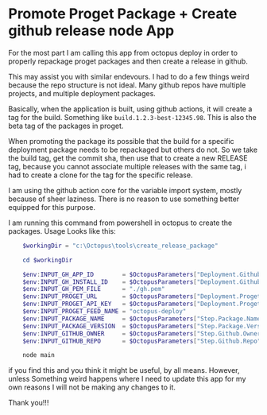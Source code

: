 # Promote Proget Package + Create github release node App

For the most part I am calling this app from octopus deploy in order to properly repackage
proget packages and then create a release in github.

This may assist you with similar endevours.  I had to do a few things weird because the repo structure is not ideal.
Many github repos have multiple projects, and multiple deployment packages.

Basically, when the application is built, using github actions, it will create a tag for the build.  Something like `build.1.2.3-best-12345.98`.
This is also the beta tag of the packages in proget.

When promoting the package its possible that the build for a specific deployment package needs to be repackaged but others do not.  So we take the build tag, get the commit sha,
then use that to create a new RELEASE tag, because you cannot associate multiple releases with the same tag, i had to create a clone for the tag for the specific release.

I am using the github action core for the variable import system, mostly because of sheer laziness.  There is no reason to use something better equipped for this purpose.

I am running this command from powershell in octopus to create the packages.  Usage Looks like this:

```powershell
    $workingDir = "c:\Octopus\tools\create_release_package"

    cd $workingDir

    $env:INPUT_GH_APP_ID        = $OctopusParameters["Deployment.Github.ReleaseCreator.AppId"]
    $env:INPUT_GH_INSTALL_ID    = $OctopusParameters["Deployment.Github.ReleaseCreator.InstallId"]
    $env:INPUT_GH_PEM_FILE      = "./gh.pem"
    $env:INPUT_PROGET_URL       = $OctopusParameters["Deployment.Proget.Uri"]
    $env:INPUT_PROGET_API_KEY   = $OctopusParameters["Deployment.Proget.ApiKey"]
    $env:INPUT_PROGET_FEED_NAME = "octopus-deploy"
    $env:INPUT_PACKAGE_NAME     = $OctopusParameters["Step.Package.Name"]
    $env:INPUT_PACKAGE_VERSION  = $OctopusParameters["Step.Package.Version"]
    $env:INPUT_GITHUB_OWNER     = $OctopusParameters["Step.Github.Owner"]
    $env:INPUT_GITHUB_REPO		= $OctopusParameters["Step.Github.Repo"]

    node main
```

if you find this and you think it might be useful, by all means.  However, unless Something weird happens where I need to update this app for my own reasons I will not be making any changes to it.

Thank you!!!


